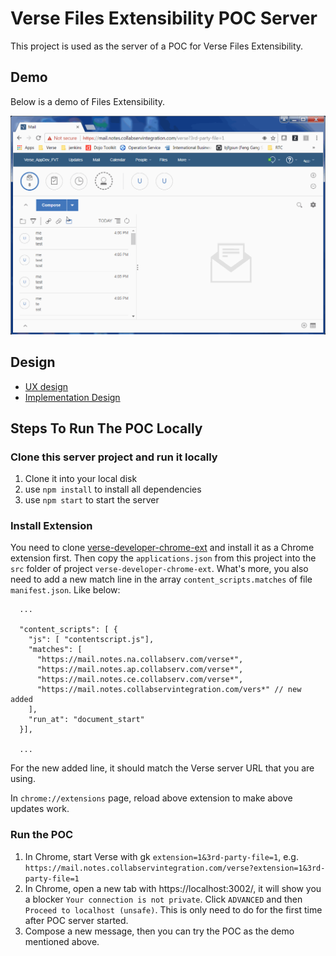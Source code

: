 # Verse Files Extensibility POC Server

This project is used as the server of a POC for Verse Files Extensibility.

## Demo

Below is a demo of Files Extensibility.

![Demo](./Files-Extensibility-POC.gif)

## Design

- [UX design](https://apps.na.collabserv.com/files/app/file/81a85cc6-497c-40af-9a06-99c0847e7406)
- [Implementation Design]()

## Steps To Run The POC Locally

### Clone this server project and run it locally

1. Clone it into your local disk
2. use `npm install` to install all dependencies
3. use `npm start` to start the server

### Install Extension

You need to clone [verse-developer-chrome-ext](https://github.ibm.com/IBM-Verse/verse-developer-chrome-ext) and install it as a Chrome extension first. Then copy the `applications.json` from this project into the `src` folder of project `verse-developer-chrome-ext`. What's more, you also need to add a new match line in the array `content_scripts.matches` of file `manifest.json`. Like below:

```
  ...
  
  "content_scripts": [ {
    "js": [ "contentscript.js"],
    "matches": [
      "https://mail.notes.na.collabserv.com/verse*",
      "https://mail.notes.ap.collabserv.com/verse*",
      "https://mail.notes.ce.collabserv.com/verse*",
      "https://mail.notes.collabservintegration.com/vers*" // new added
    ],
    "run_at": "document_start"
  }],

  ...
```

For the new added line, it should match the Verse server URL that you are using.

In `chrome://extensions` page, reload above extension to make above updates work.

### Run the POC

1. In Chrome, start Verse with gk `extension=1&3rd-party-file=1`, e.g. `https://mail.notes.collabservintegration.com/verse?extension=1&3rd-party-file=1`
2. In Chrome, open a new tab with https://localhost:3002/, it will show you a blocker `Your connection is not private`. Click `ADVANCED` and then `Proceed to localhost (unsafe)`. This is only need to do for the first time after POC server started.
3. Compose a new message, then you can try the POC as the demo mentioned above.

